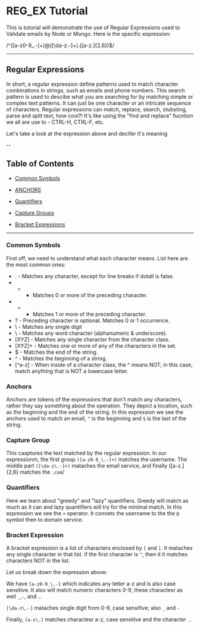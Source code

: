 # REG_EX Tutorial

This is tutorial will demonstrate the use of Regular Expressions used to Validate emails by Node or Mongo. Here is the specific expression: 

/^([a-z0-9_\.-]+)@([\da-z\.-]+)\.([a-z\.]{2,6})$/

---

## Regular Expressions

In short, a regular expression define patterns used to match character combinations in strings, such as emails and phone numbers. This search pattern is used to descibe what you are searching for by matching simple or complex text patterns. It can just be one character or an intricate sequence of characters. Regular expressions can match, replace, search, stubsting, parse and split text, how cool?! It's like using the "find and replace" fucntion we all are use to - CTRL-H, CTRL-F, etc.

Let's take a look at the expression above and decifer it's meaning

--

## Table of Contents
- [Common Symbols](#common-symbols)
- [ANCHORS](#anchors)
- [Quantifiers](#quantifiers)
- [Capture Groups](#capture-group)

- [Bracket Expressions](#bracket-expressions)

---
### Common Symbols

First off, we need to understand what each character means. List here are the most common ones:

-    .    - Matches any character, except for line breaks if dotall is false.
-    *    - Matches 0 or more of the preceding character.
-    +    - Matches 1 or more of the preceding character.
-    ?    - Preceding character is optional. Matches 0 or 1 occurrence.
-    \    - Matches any single digit
-    \    - Matches any word character (alphanumeric & underscore).
-  [XYZ]  - Matches any single character from the character class.
-  [XYZ]+ - Matches one or more of any of the characters in the set.
-    $    - Matches the end of the string.
-    ^    - Matches the beginning of a string.
-  [^a-z] - When inside of a character class, the ^ means NOT; in this case, match anything that is NOT a lowercase letter.


### Anchors

Anchors are tokens of the expressions that don't match any characters, rather they say something about the operation. They depict a location, such as the beginning and the end of the string. In this expression we see the anchors used to match an email, `^` is the beginning and `$` is the last of the string.

### Capture Group

This caaptures the text matched by the regular expression. In our expressionm, the first group `([a-z0-9_\.-]+)` matches the username. The middle part `([\da-z\.-]+)` mataches the email service, and finally ([a-z\.]{2,6} matches the `.com`/

### Quantifiers

Here we learn about "greedy" and "lazy" quantifiers. Greedy  will match as much as it can and lazy quantifiers will try for the minimal match. In this expression we see the `+` operator. It connets the username to the the `@` symbol then to domain service. 

### Bracket Expression

A bracket expression is a list of characters enclosed by `[` and `]`. It mataches any single character in that list. if the first character is `^`, then it it matches characters NOT in the list. 

Let us break down the expression above:

We have `[a-z0-9_\.-]` which indicates any letter a-z and is also case sensitive. It also will match numeric characters 0-9, these charactesr as well `_`,`-`, and `.`. 

`[\da-z\.-]` mataches single digit from 0-9, case sensifive; also `_` and `-`

Finally, `[a-z\.]` matches charactesr a-z, case sensitive and the character `.`.




